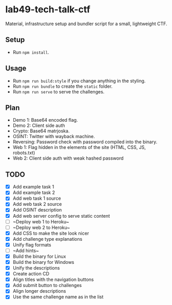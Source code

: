 # lab49-tech-talk-ctf

Material, infrastructure setup and bundler script for a small, lightweight CTF.

## Setup

- Run `npm install`.

## Usage

- Run `npm run build:style` if you change anything in the styling.
- Run `npm run bundle` to create the `static` folder.
- Run `npm run serve` to serve the challenges.

## Plan

- Demo 1: Base64 encoded flag.
- Demo 2: Client side auth
- Crypto: Base64 matrjoska.
- OSINT: Twitter with wayback machine.
- Reversing: Password check with password compiled into the binary.
- Web 1: Flag hidden in the elements of the site (HTML, CSS, JS, robots.txt)
- Web 2: Client side auth with weak hashed password

## TODO

- [x] Add example task 1
- [x] Add example task 2
- [x] Add web task 1 source
- [x] Add web task 2 source
- [x] Add OSINT description
- [x] Add web server config to serve static content
- [ ] ~Deploy web 1 to Heroku~
- [ ] ~Deploy web 2 to Heroku~
- [x] Add CSS to make the site look nicer
- [x] Add challenge type explanations
- [x] Unify flag formats
- [ ] ~Add hints~
- [x] Build the binary for Linux
- [x] Build the binary for Windows
- [x] Unify the descriptions
- [x] Create action CD
- [x] Align titles with the navigation buttons
- [x] Add submit button to challenges
- [x] Align longer descriptions
- [x] Use the same challenge name as in the list
